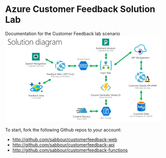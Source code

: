 # Azure Customer Feedback Solution Lab
Documentation for the Customer Feedback lab scenario
![Solution diagram](./solution.png)


To start, fork the following Github repos to your account:
- http://github.com/sabbour/customerfeedback-web
- http://github.com/sabbour/customerfeedback-api
- http://github.com/sabbour/customerfeedback-functions


